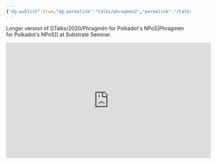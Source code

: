 ```yaml
---
{"dg-publish":true,"dg-permalink":"talks/phragmen2","permalink":"/talks/phragmen2/","created":"2023-08-28T14:03:15.000+01:00","updated":"2024-11-06T17:35:10.021+00:00"}
---
```


Longer version of [[Talks/2020/Phragmén for Polkadot's NPoS\|Phragmén for Polkadot's NPoS]] at Substrate Seminar. 

<iframe width="560" height="315" src="https://www.youtube.com/embed/MjOvVhc1oXw" title="YouTube video player" frameborder="0" allow="accelerometer; autoplay; clipboard-write; encrypted-media; gyroscope; picture-in-picture" allowfullscreen></iframe>

